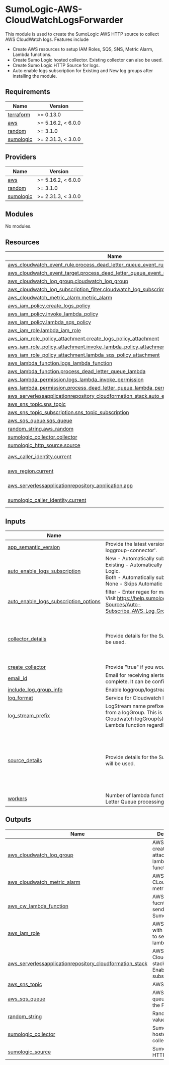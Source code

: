 # SumoLogic-AWS-CloudWatchLogsForwarder

This module is used to create the SumoLogic AWS HTTP source to collect AWS CloudWatch logs. Features include
- Create AWS resources to setup IAM Roles, SQS, SNS, Metric Alarm, Lambda functions.
- Create Sumo Logic hosted collector. Existing collector can also be used.
- Create Sumo Logic HTTP Source for logs.
- Auto enable logs subscription for Existing and New log groups after installing the module.

## Requirements

| Name | Version |
|------|---------|
| <a name="requirement_terraform"></a> [terraform](#requirement\_terraform) | >= 0.13.0 |
| <a name="requirement_aws"></a> [aws](#requirement\_aws) | >= 5.16.2, < 6.0.0 |
| <a name="requirement_random"></a> [random](#requirement\_random) | >= 3.1.0 |
| <a name="requirement_sumologic"></a> [sumologic](#requirement\_sumologic) | >= 2.31.3, < 3.0.0 |

## Providers

| Name | Version |
|------|---------|
| <a name="provider_aws"></a> [aws](#provider\_aws) | >= 5.16.2, < 6.0.0 |
| <a name="provider_random"></a> [random](#provider\_random) | >= 3.1.0 |
| <a name="provider_sumologic"></a> [sumologic](#provider\_sumologic) | >= 2.31.3, < 3.0.0 |

## Modules

No modules.

## Resources

| Name | Type |
|------|------|
| [aws_cloudwatch_event_rule.process_dead_letter_queue_event_rule](https://registry.terraform.io/providers/hashicorp/aws/latest/docs/resources/cloudwatch_event_rule) | resource |
| [aws_cloudwatch_event_target.process_dead_letter_queue_event_rule_target](https://registry.terraform.io/providers/hashicorp/aws/latest/docs/resources/cloudwatch_event_target) | resource |
| [aws_cloudwatch_log_group.cloudwatch_log_group](https://registry.terraform.io/providers/hashicorp/aws/latest/docs/resources/cloudwatch_log_group) | resource |
| [aws_cloudwatch_log_subscription_filter.cloudwatch_log_subscription_filter](https://registry.terraform.io/providers/hashicorp/aws/latest/docs/resources/cloudwatch_log_subscription_filter) | resource |
| [aws_cloudwatch_metric_alarm.metric_alarm](https://registry.terraform.io/providers/hashicorp/aws/latest/docs/resources/cloudwatch_metric_alarm) | resource |
| [aws_iam_policy.create_logs_policy](https://registry.terraform.io/providers/hashicorp/aws/latest/docs/resources/iam_policy) | resource |
| [aws_iam_policy.invoke_lambda_policy](https://registry.terraform.io/providers/hashicorp/aws/latest/docs/resources/iam_policy) | resource |
| [aws_iam_policy.lambda_sqs_policy](https://registry.terraform.io/providers/hashicorp/aws/latest/docs/resources/iam_policy) | resource |
| [aws_iam_role.lambda_iam_role](https://registry.terraform.io/providers/hashicorp/aws/latest/docs/resources/iam_role) | resource |
| [aws_iam_role_policy_attachment.create_logs_policy_attachment](https://registry.terraform.io/providers/hashicorp/aws/latest/docs/resources/iam_role_policy_attachment) | resource |
| [aws_iam_role_policy_attachment.invoke_lambda_policy_attachment](https://registry.terraform.io/providers/hashicorp/aws/latest/docs/resources/iam_role_policy_attachment) | resource |
| [aws_iam_role_policy_attachment.lambda_sqs_policy_attachment](https://registry.terraform.io/providers/hashicorp/aws/latest/docs/resources/iam_role_policy_attachment) | resource |
| [aws_lambda_function.logs_lambda_function](https://registry.terraform.io/providers/hashicorp/aws/latest/docs/resources/lambda_function) | resource |
| [aws_lambda_function.process_dead_letter_queue_lambda](https://registry.terraform.io/providers/hashicorp/aws/latest/docs/resources/lambda_function) | resource |
| [aws_lambda_permission.logs_lambda_invoke_permission](https://registry.terraform.io/providers/hashicorp/aws/latest/docs/resources/lambda_permission) | resource |
| [aws_lambda_permission.process_dead_letter_queue_lambda_permission](https://registry.terraform.io/providers/hashicorp/aws/latest/docs/resources/lambda_permission) | resource |
| [aws_serverlessapplicationrepository_cloudformation_stack.auto_enable_logs_subscription](https://registry.terraform.io/providers/hashicorp/aws/latest/docs/resources/serverlessapplicationrepository_cloudformation_stack) | resource |
| [aws_sns_topic.sns_topic](https://registry.terraform.io/providers/hashicorp/aws/latest/docs/resources/sns_topic) | resource |
| [aws_sns_topic_subscription.sns_topic_subscription](https://registry.terraform.io/providers/hashicorp/aws/latest/docs/resources/sns_topic_subscription) | resource |
| [aws_sqs_queue.sqs_queue](https://registry.terraform.io/providers/hashicorp/aws/latest/docs/resources/sqs_queue) | resource |
| [random_string.aws_random](https://registry.terraform.io/providers/hashicorp/random/latest/docs/resources/string) | resource |
| [sumologic_collector.collector](https://registry.terraform.io/providers/SumoLogic/sumologic/latest/docs/resources/collector) | resource |
| [sumologic_http_source.source](https://registry.terraform.io/providers/SumoLogic/sumologic/latest/docs/resources/http_source) | resource |
| [aws_caller_identity.current](https://registry.terraform.io/providers/hashicorp/aws/latest/docs/data-sources/caller_identity) | data source |
| [aws_region.current](https://registry.terraform.io/providers/hashicorp/aws/latest/docs/data-sources/region) | data source |
| [aws_serverlessapplicationrepository_application.app](https://registry.terraform.io/providers/hashicorp/aws/latest/docs/data-sources/serverlessapplicationrepository_application) | data source |
| [sumologic_caller_identity.current](https://registry.terraform.io/providers/SumoLogic/sumologic/latest/docs/data-sources/caller_identity) | data source |

## Inputs

| Name                                                                                                                                                      | Description                                                                                                                                                                                                                                                                          | Type                                                                                                                                                                                             | Default                                                                                                                                                                                                                                                                                          | Required |
|-----------------------------------------------------------------------------------------------------------------------------------------------------------|--------------------------------------------------------------------------------------------------------------------------------------------------------------------------------------------------------------------------------------------------------------------------------------|--------------------------------------------------------------------------------------------------------------------------------------------------------------------------------------------------|--------------------------------------------------------------------------------------------------------------------------------------------------------------------------------------------------------------------------------------------------------------------------------------------------|:--------:|
| <a name="input_app_semantic_version"></a> [app\_semantic\_version](#input\_app\_semantic\_version)                                                        | Provide the latest version of Serverless Application Repository 'sumologic-loggroup-connector'.                                                                                                                                                                                      | `string`                                                                                                                                                                                         | `"1.0.11"`                                                                                                                                                                                                                                                                                       |    no    |
| <a name="input_auto_enable_logs_subscription"></a> [auto\_enable\_logs\_subscription](#input\_auto\_enable\_logs\_subscription)                           | New - Automatically subscribes new log groups to send logs to Sumo Logic.<br>				Existing - Automatically subscribes existing log groups to send logs to Sumo Logic.<br>				Both - Automatically subscribes new and existing log groups.<br>				None - Skips Automatic subscription. | `string`                                                                                                                                                                                         | `"Both"`                                                                                                                                                                                                                                                                                         |    no    |
| <a name="input_auto_enable_logs_subscription_options"></a> [auto\_enable\_logs\_subscription\_options](#input\_auto\_enable\_logs\_subscription\_options) | filter - Enter regex for matching logGroups. Regex will check for the name. Visit https://help.sumologic.com/03Send-Data/Collect-from-Other-Data-Sources/Auto-Subscribe_AWS_Log_Groups_to_a_Lambda_Function#Configuring_parameters                                                   | <pre>object({<br>    filter = string<br>  })</pre>                                                                                                                                               | <pre>{<br>  "filter": "lambda"<br>}</pre>                                                                                                                                                                                                                                                        |    no    |
| <a name="input_collector_details"></a> [collector\_details](#input\_collector\_details)                                                                   | Provide details for the Sumo Logic collector. If not provided, then defaults will be used.                                                                                                                                                                                           | <pre>object({<br>    collector_name = string<br>    description    = string<br>    fields         = map(string)<br>  })</pre>                                                                    | <pre>{<br>  "collector_name": "SumoLogic CloudWatch Logs Collector <Random ID>",<br>  "description": "This collector is created using Sumo Logic terraform AWS CloudWatch Logs forwarder to collect AWS cloudwatch logs.",<br>  "fields": {}<br>}</pre>                                          |    no    |
| <a name="input_create_collector"></a> [create\_collector](#input\_create\_collector)                                                                      | Provide "true" if you would like to create the Sumo Logic Collector.                                                                                                                                                                                                                 | `bool`                                                                                                                                                                                           | n/a                                                                                                                                                                                                                                                                                              |   yes    |
| <a name="input_email_id"></a> [email\_id](#input\_email\_id)                                                                                              | Email for receiving alerts. A confirmation email is sent after the deployment is complete. It can be confirmed to subscribe for alerts.                                                                                                                                              | `string`                                                                                                                                                                                         | `"test@gmail.com"`                                                                                                                                                                                                                                                                               |    no    |
| <a name="input_include_log_group_info"></a> [include\_log\_group\_info](#input\_include\_log\_group\_info)                                                | Enable loggroup/logstream values in logs.                                                                                                                                                                                                                                            | `bool`                                                                                                                                                                                           | `true`                                                                                                                                                                                                                                                                                           |    no    |
| <a name="input_log_format"></a> [log\_format](#input\_log\_format)                                                                                        | Service for Cloudwatch logs source.                                                                                                                                                                                                                                                  | `string`                                                                                                                                                                                         | `"Others"`                                                                                                                                                                                                                                                                                       |    no    |
| <a name="input_log_stream_prefix"></a> [log\_stream\_prefix](#input\_log\_stream\_prefix)                                                                 | LogStream name prefixes to filter by logStream. Please note this is separate from a logGroup. This is used only to send certain logStreams within a Cloudwatch logGroup(s). LogGroups still need to be subscribed to the created Lambda function regardless of this input value.     | `list(string)`                                                                                                                                                                                   | `[]`                                                                                                                                                                                                                                                                                             |    no    |
| <a name="input_source_details"></a> [source\_details](#input\_source\_details)                                                                            | Provide details for the Sumo Logic HTTP source. If not provided, then defaults will be used.                                                                                                                                                                                         | <pre>object({<br>    source_name     = string<br>    source_category = string<br>    collector_id    = string<br>    description     = string<br>    fields          = map(string)<br>  })</pre> | <pre>{<br>  "collector_id": "",<br>  "description": "This source is created using Sumo Logic terraform AWS CloudWatch Logs forwarder to collect AWS cloudwatch logs.",<br>  "fields": {},<br>  "source_category": "Labs/aws/cloudwatch",<br>  "source_name": "CloudWatch Logs Source"<br>}</pre> |    no    |
| <a name="input_workers"></a> [workers](#input\_workers)                                                                                                   | Number of lambda function invocations for Cloudwatch logs source Dead Letter Queue processing.                                                                                                                                                                                       | `number`                                                                                                                                                                                         | `4`                                                                                                                                                                                                                                                                                              |    no    |

## Outputs

| Name | Description |
|------|-------------|
| <a name="output_aws_cloudwatch_log_group"></a> [aws\_cloudwatch\_log\_group](#output\_aws\_cloudwatch\_log\_group) | AWS Log group created to attach to the lambda function. |
| <a name="output_aws_cloudwatch_metric_alarm"></a> [aws\_cloudwatch\_metric\_alarm](#output\_aws\_cloudwatch\_metric\_alarm) | AWS CLoudWatch metric alarm. |
| <a name="output_aws_cw_lambda_function"></a> [aws\_cw\_lambda\_function](#output\_aws\_cw\_lambda\_function) | AWS Lambda fucntion to send logs to Sumo Logic. |
| <a name="output_aws_iam_role"></a> [aws\_iam\_role](#output\_aws\_iam\_role) | AWS IAM role with permission to setup lambda. |
| <a name="output_aws_serverlessapplicationrepository_cloudformation_stack"></a> [aws\_serverlessapplicationrepository\_cloudformation\_stack](#output\_aws\_serverlessapplicationrepository\_cloudformation\_stack) | AWS CloudFormation stack for Auto Enable logs subscription. |
| <a name="output_aws_sns_topic"></a> [aws\_sns\_topic](#output\_aws\_sns\_topic) | AWS SNS topic |
| <a name="output_aws_sqs_queue"></a> [aws\_sqs\_queue](#output\_aws\_sqs\_queue) | AWS SQS queue to Store the Failed data. |
| <a name="output_random_string"></a> [random\_string](#output\_random\_string) | Random String value created. |
| <a name="output_sumologic_collector"></a> [sumologic\_collector](#output\_sumologic\_collector) | Sumo Logic hosted collector. |
| <a name="output_sumologic_source"></a> [sumologic\_source](#output\_sumologic\_source) | Sumo Logic HTTP source. |
